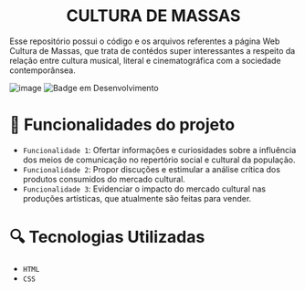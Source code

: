 <h1 align="center"> CULTURA DE MASSAS </h1>

<p>Esse repositório possui o código e os arquivos referentes a página Web Cultura de Massas, que trata de contédos super interessantes a respeito da relação entre cultura musical, literal e cinematográfica com a sociedade contemporânsea.</p>

![image](https://user-images.githubusercontent.com/98348012/205087929-f9922601-c9e9-460a-b6cd-6c453eca331e.png)
![Badge em Desenvolvimento](http://img.shields.io/static/v1?label=STATUS&message=EM%20DESENVOLVIMENTO&color=GREEN&style=for-the-badge)

# :hammer: Funcionalidades do projeto

- `Funcionalidade 1`:  Ofertar informações e curiosidades sobre a influência dos meios de comunicação no repertório social e cultural da população.
- `Funcionalidade 2`: Propor discuções e estimular a análise crítica dos produtos consumidos do mercado cultural.
- `Funcionalidade 3`: Evidenciar o impacto do mercado cultural nas produções artísticas, que atualmente são feitas para vender.

# :mag: Tecnologias Utilizadas

- `HTML`
- `CSS`
